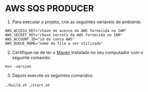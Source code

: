 # AWS SQS PRODUCER

1. Para executar o projeto, crie as seguintes variáveis de ambiente.

```
AWS_ACCESS_KEY="chave de acesso da AWS fornecida no IAM"
AWS_SECRET_KEY="chave secreta da AWS fornecida no IAM"
AWS_ACCOUNT_ID="id da conta AWS"
AWS_QUEUE_NAME="nome da fila a ser utilizada"
```

2. Certifique-se de ter o <a href="https://maven.apache.org/download.cgi">Maven</a> instalado no seu computador com o seguinte comando:

```mvn -version```

3. Depois execute os seguintes comandos:

```./build.sh```
```./start.sh```
